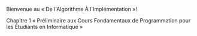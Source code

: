 Bienvenue au « De l'Algorithme À l'Implémentation »!

Chapitre 1 « Préliminaire aux Cours Fondamentaux de Programmation pour les Étudiants en Informatique »